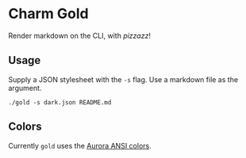 # Charm Gold

Render markdown on the CLI, with _pizzazz_!

## Usage

Supply a JSON stylesheet with the `-s` flag. Use a markdown file as the argument.

```
./gold -s dark.json README.md
```

## Colors

Currently `gold` uses the [Aurora ANSI colors](https://godoc.org/github.com/logrusorgru/aurora#Index).
